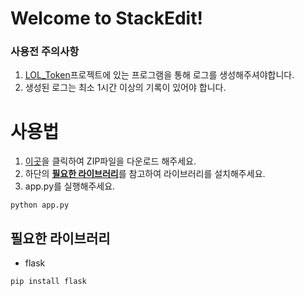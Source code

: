 # Welcome to StackEdit!

### 사용전 주의사항
1. [LOL_Token](https://github.com/ryuryu10/LOL_token)프로젝트에 있는 프로그램을 통해 로그를 생성해주셔야합니다. 
2. 생성된 로그는 최소 1시간 이상의 기록이 있어야 합니다.
#  사용법
1. [이곳](https://github.com/ryuryu10/Flask-LOL_Token/archive/refs/heads/main.zip)을 클릭하여 ZIP파일을 다운로드 해주세요.
2. 하단의 <u>**필요한 라이브러리**</u>를 참고하여 라이브러리를 설치해주세요.
3. app.py를 실행해주세요.
```
python app.py
```
## 필요한 라이브러리
- flask
```
pip install flask
```

